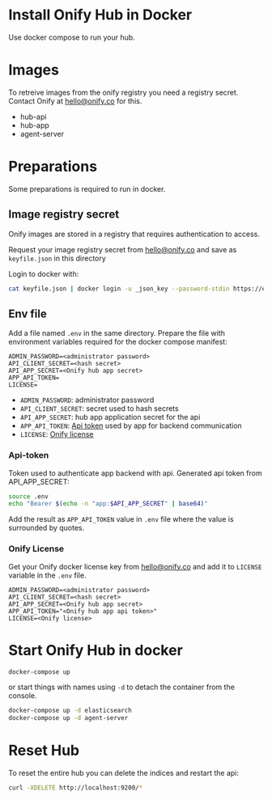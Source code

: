 Install Onify Hub in Docker
===========================

Use docker compose to run your hub.

# Images

To retreive images from the onify registry you need a registry secret. Contact Onify at hello@onify.co for this.

* hub-api
* hub-app
* agent-server

# Preparations

Some preparations is required to run in docker.

## Image registry secret

Onify images are stored in a registry that requires authentication to access.

Request your image registry secret from hello@onify.co and save as `keyfile.json` in this directory

Login to docker with:
```sh
cat keyfile.json | docker login -u _json_key --password-stdin https://eu.gcr.io
```

## Env file

Add a file named `.env` in the same directory. Prepare the file with environment variables required for the docker compose manifest:

```
ADMIN_PASSWORD=<administrator password>
API_CLIENT_SECRET=<hash secret>
API_APP_SECRET=<Onify hub app secret>
APP_API_TOKEN=
LICENSE=
```

- `ADMIN_PASSWORD`: administrator password
- `API_CLIENT_SECRET`: secret used to hash secrets
- `API_APP_SECRET`: hub app application secret for the api
- `APP_API_TOKEN`: [Api token](#api-token) used by app for backend communication
- `LICENSE`: [Onify license](#onify-license)

### Api-token

Token used to authenticate app backend with api. Generated api token from API_APP_SECRET:

```sh
source .env
echo "Bearer $(echo -n "app:$API_APP_SECRET" | base64)"
```

Add the result as `APP_API_TOKEN` value in `.env` file where the value is surrounded by quotes.

### Onify License

Get your Onify docker license key from hello@onify.co and add it to `LICENSE` variable in the `.env` file.

```
ADMIN_PASSWORD=<administrator password>
API_CLIENT_SECRET=<hash secret>
API_APP_SECRET=<Onify hub app secret>
APP_API_TOKEN="<Onify hub app api token>"
LICENSE=<Onify license>
```

# Start Onify Hub in docker

```sh
docker-compose up
```

or start things with names using `-d` to detach the container from the console.

```sh
docker-compose up -d elasticsearch
docker-compose up -d agent-server
```

# Reset Hub

To reset the entire hub you can delete the indices and restart the api:

```sh
curl -XDELETE http://localhost:9200/*
```

